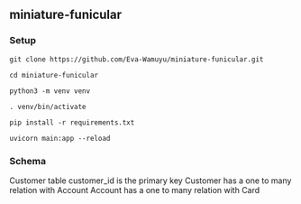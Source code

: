 ## miniature-funicular


### Setup
```
git clone https://github.com/Eva-Wamuyu/miniature-funicular.git

cd miniature-funicular

python3 -m venv venv 

. venv/bin/activate

pip install -r requirements.txt

uvicorn main:app --reload
```

### Schema

Customer table
customer_id is the primary key
Customer has a one to many relation with Account
Account has a one to many relation with Card


